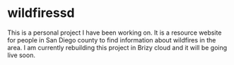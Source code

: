 # wildfiressd
This is a personal project I have been working on. It is a resource website for people in San Diego county to find information about wildfires in the area. I am currently rebuilding this project in Brizy cloud and it will be going live soon.
